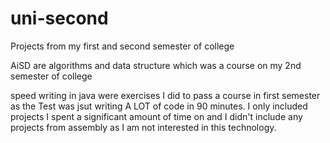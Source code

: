 # uni-second
Projects from my first and second semester of college

AiSD are algorithms and data structure which was a course on my 2nd semester of college

speed writing in java were exercises I did to pass a course in first semester as the Test was jsut writing A LOT of code in 90 minutes.
I only included projects I spent a significant amount of time on and I didn't include any projects from assembly as I am not interested in this technology.
